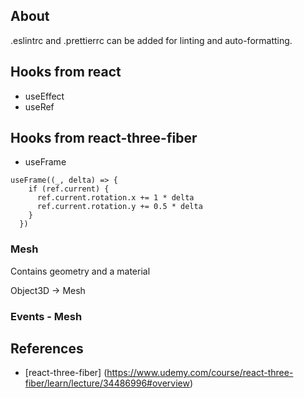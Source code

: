 ## About

.eslintrc and .prettierrc can be added for linting and auto-formatting.

## Hooks from react

- useEffect
- useRef

## Hooks from react-three-fiber

- useFrame

```
useFrame((_, delta) => {
    if (ref.current) {
      ref.current.rotation.x += 1 * delta
      ref.current.rotation.y += 0.5 * delta
    }
  })
```

### Mesh

Contains geometry and a material

Object3D -> Mesh

### Events - Mesh

## References

- [react-three-fiber] (https://www.udemy.com/course/react-three-fiber/learn/lecture/34486996#overview)
